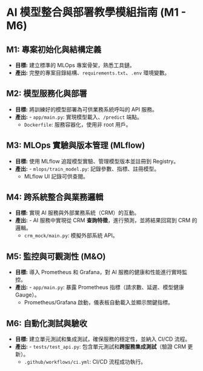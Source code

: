 # AI 模型整合與部署教學模組指南 (M1 - M6)

## M1: 專案初始化與結構定義
- **目標:** 建立標準的 MLOps 專案骨架，熟悉工具鏈。
- **產出:** 完整的專案目錄結構、`requirements.txt`、`.env` 環境變數。

## M2: 模型服務化與部署
- **目標:** 將訓練好的模型部署為可供業務系統呼叫的 API 服務。
- **產出:** - `app/main.py`: 實現模型載入、`/predict` 端點。
  - `Dockerfile`: 服務容器化，使用非 root 用戶。

## M3: MLOps 實驗與版本管理 (MLflow)
- **目標:** 使用 MLflow 追蹤模型實驗、管理模型版本並註冊到 Registry。
- **產出:** - `mlops/train_model.py`: 記錄參數、指標、註冊模型。
  - MLflow UI 記錄可供查閱。

## M4: 跨系統整合與業務邏輯
- **目標:** 實現 AI 服務與外部業務系統（CRM）的互動。
- **產出:** - AI 服務中實現從 CRM **查詢特徵**，進行預測，並將結果回寫到 CRM 的邏輯。
  - `crm_mock/main.py`: 模擬外部系統 API。

## M5: 監控與可觀測性 (M&O)
- **目標:** 導入 Prometheus 和 Grafana，對 AI 服務的健康和性能進行實時監控。
- **產出:** - `app/main.py`: 暴露 Prometheus 指標（請求數、延遲、模型健康 Gauge）。
  - Prometheus/Grafana 啟動，儀表板自動載入並顯示關鍵指標。

## M6: 自動化測試與驗收
- **目標:** 建立單元測試和集成測試，確保服務的穩定性，並納入 CI/CD 流程。
- **產出:** - `tests/test_api.py`: 包含單元測試和**跨服務集成測試**（驗證 CRM 更新）。
  - `.github/workflows/ci.yml`: CI/CD 流程成功執行。
